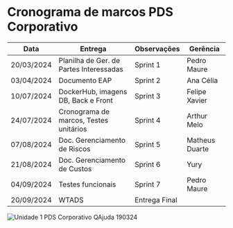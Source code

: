 # Cronograma de marcos PDS Corporativo

| Data        | Entrega                                      | Observações                       | Gerência       |
|-------------|----------------------------------------------|-----------------------------------|----------------|
| 20/03/2024  | Planilha de Ger. de Partes Interessadas      | Sprint 1                          | Pedro Maure    |
| 03/04/2024  | Documento EAP                                | Sprint 2                          | Ana Célia      |
| 10/07/2024  | DockerHub, imagens DB, Back e Front          | Sprint 3                          | Felipe Xavier  |
| 24/07/2024  | Cronograma de marcos, Testes unitários       | Sprint 4                          | Arthur Melo    |
| 07/08/2024  | Doc. Gerenciamento de Riscos                 | Sprint 5                          | Matheus Duarte |
| 21/08/2024  | Doc. Gerenciamento de Custos                 | Sprint 6                          | Yury           |
| 04/09/2024  | Testes funcionais                            | Sprint 7                          | Pedro Maure    |
| 20/09/2024  | WTADS                                        | Entrega Final                     |                |

![Unidade 1 PDS Corporativo QAjuda 190324](https://github.com/user-attachments/assets/d18c5c97-bf34-42ab-8d53-9ca3297e1362)
